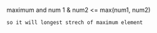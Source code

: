 

maximum and 
    num 1 & num2 <=   max(num1, num2)

    so it will longest strech of maximum element 